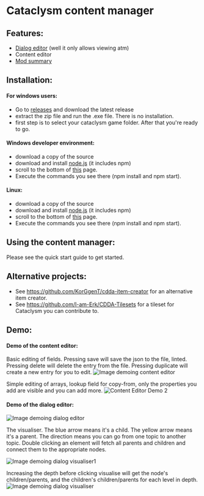 # Cataclysm content manager


## Features:
- [Dialog editor](https://github.com/snipercup/CDDA-Content-Manager/blob/master/doc/dialogeditor.md) (well it only allows viewing atm)
- Content editor
- [Mod summary](https://discourse.cataclysmdda.org/t/tool-mod-summary/22204)

## Installation:

#### For windows users:
- Go to [releases](https://github.com/snipercup/CDDA-Content-Manager/releases) and download the latest release
- extract the zip file and run the .exe file. There is no installation.
- first step is to select your cataclysm game folder. After that you're ready to go.

#### Windows developer environment:
- download a copy of the source
- download and install [node.js](https://nodejs.org/en/download/) (it includes npm)
- scroll to the bottom of [this](https://github.com/electron/electron/blob/master/docs/tutorial/first-app.md) page. 
- Execute the commands you see there (npm install and npm start).

#### Linux:
- download a copy of the source
- download and install [node.js](https://nodejs.org/en/download/) (it includes npm)
- scroll to the bottom of [this](https://github.com/electron/electron/blob/master/docs/tutorial/first-app.md) page. 
- Execute the commands you see there (npm install and npm start).

## Using the content manager:

Please see the quick start guide to get started.

## Alternative projects:

- See https://github.com/KorGgenT/cdda-item-creator for an alternative item creator.
- See https://github.com/I-am-Erk/CDDA-Tilesets for a tileset for Cataclysm you can contribute to.

## Demo:

#### Demo of the content editor:
Basic editing of fields. Pressing save will save the json to the file, linted. Pressing delete will delete the entry from the file. Pressing duplicate will create a new entry for you to edit. 
![Image demoing content editor](https://i.imgur.com/UzaGa7T.gif)

Simple editing of arrays, lookup field for copy-from, only the properties you add are visible and you can add more.
![Content Editor Demo 2](https://i.imgur.com/rVSDTnI.gif)


#### Demo of the dialog editor:
![Image demoing dialog editor](https://i.imgur.com/Be7ab2i.gif)

The visualiser. The blue arrow means it's a child. The yellow arrow means it's a parent. The direction means you can go from one topic to another topic. Double clicking an element will fetch all parents and children and connect them to the appropriate nodes.

![Image demoing dialog visualiser1](https://i.imgur.com/8SeqXgC.gif)

Increasing the depth before clicking visualise will get the node's children/parents, and the children's children/parents for each level in depth.
![Image demoing dialog visualiser](https://i.imgur.com/x8AB5M8.gif)
